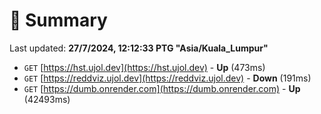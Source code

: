 # 📖 Summary
Last updated: **27/7/2024, 12:12:33 PTG "Asia/Kuala_Lumpur"**

- `GET` [https://hst.ujol.dev](https://hst.ujol.dev) - **Up** (473ms)
- `GET` [https://reddviz.ujol.dev](https://reddviz.ujol.dev) - **Down** (191ms)
- `GET` [https://dumb.onrender.com](https://dumb.onrender.com) - **Up** (42493ms)
